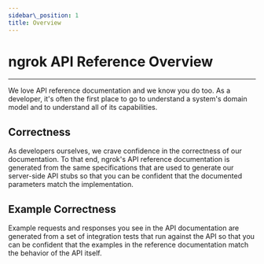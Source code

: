 ```yaml
---
sidebar\_position: 1
title: Overview
---
```


# ngrok API Reference Overview
------------------

We love API reference documentation and we know you do too. As a developer,
it's often the first place to go to understand a system's domain model and to
understand all of its capabilities.

## Correctness

As developers ourselves, we crave confidence in the correctness of our
documentation. To that end, ngrok's API reference documentation is generated
from the same specifications that are used to generate our server-side API
stubs so that you can be confident that the documented parameters match the
implementation.

## Example Correctness

Example requests and responses you see in the API documentation are generated
from a set of integration tests that run against the API so that you can be
confident that the examples in the reference documentation match the behavior
of the API itself.
